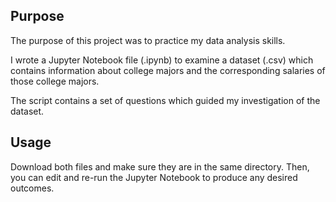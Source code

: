 ## Purpose

The purpose of this project was to practice my data analysis skills. 

I wrote a Jupyter Notebook file (.ipynb) to examine a dataset (.csv) which contains information about college majors and the corresponding salaries of those college majors.

The script contains a set of questions which guided my investigation of the dataset. 

## Usage
Download both files and make sure they are in the same directory. Then, you can edit and re-run the Jupyter Notebook to produce any desired outcomes. 
